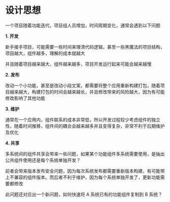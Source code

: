 # 设计思想

一个项目随着功能迭代，项目组人员增加，时间周期变化，通常会遇到以下问题

**1. 开发**

新手接手项目，可能需要一些时间来理清代码逻辑，甚至一些黑魔法的项目结构，项目越大，组件越多，理解的成本就越大

并且随着项目越来越大，组件越来越多，项目开发运行起来可能会越来越慢

**2. 发布**

改动一个小功能，甚至是改动小段文案，都需要将整个应用重新构建打包，随着项目越来越大，构建打包的时间会越来越长，并且修改带来的风险越大，因为有可能修改影响了其他功能

**3. 维护**

通常在一个应用内，组件联系的成本非常低，所以开发过程较少考虑组件的独立性，随着时间推移，组件间的耦合会越来越多并且变得复杂，非常不利于后期维护及优化

**4. 共享**

多系统间的组件共享会带来一些问题，如果某个功能组件多系统需要使用，是抽出公共组件使用还是每个系统单独开发？

前者会带来版本发布安全问题，因为每次系统发布都需要重新版本构建，有可能带上不兼容的组件版本。而后者不利于维护，因为每个系统单独开发了，更新功能需要都修改

此问题还对应出一个新问题，如何快速将 A 系统已有的功能组件复制到 B 系统？
